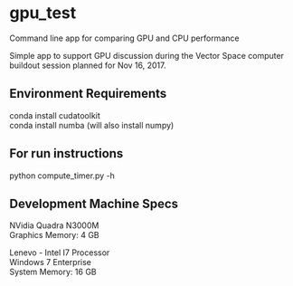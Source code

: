 # gpu_test
Command line app for comparing GPU and CPU performance  
  
Simple app to support GPU discussion during the Vector Space computer
buildout session planned for Nov 16, 2017.
  
  
Environment Requirements  
------------------------  
conda install cudatoolkit  
conda install numba   (will also install numpy)  
  
  
For run instructions  
--------------------  
python compute_timer.py -h  
  
  
Development Machine Specs  
-------------------------  
NVidia Quadra N3000M  
Graphics Memory: 4 GB  
  
Lenevo - Intel I7 Processor  
Windows 7 Enterprise  
System Memory: 16 GB  
